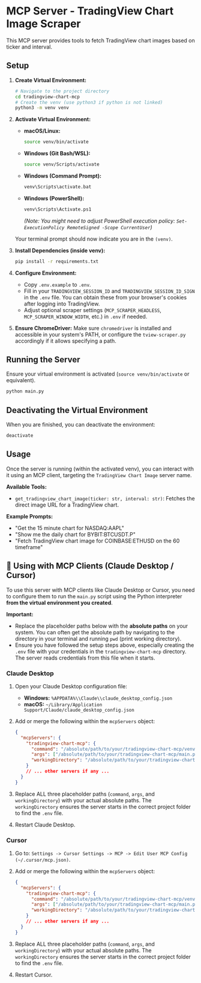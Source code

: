 # MCP Server - TradingView Chart Image Scraper

This MCP server provides tools to fetch TradingView chart images based on ticker and interval.

## Setup

1.  **Create Virtual Environment:**
    ```bash
    # Navigate to the project directory
    cd tradingview-chart-mcp
    # Create the venv (use python3 if python is not linked)
    python3 -m venv venv
    ```
2.  **Activate Virtual Environment:**

    - **macOS/Linux:**
      ```bash
      source venv/bin/activate
      ```
    - **Windows (Git Bash/WSL):**
      ```bash
      source venv/Scripts/activate
      ```
    - **Windows (Command Prompt):**
      ```bash
      venv\Scripts\activate.bat
      ```
    - **Windows (PowerShell):**
      ```bash
      venv\Scripts\Activate.ps1
      ```
      _(Note: You might need to adjust PowerShell execution policy: `Set-ExecutionPolicy RemoteSigned -Scope CurrentUser`)_

    Your terminal prompt should now indicate you are in the `(venv)`.

3.  **Install Dependencies (inside venv):**
    ```bash
    pip install -r requirements.txt
    ```
4.  **Configure Environment:**
    - Copy `.env.example` to `.env`.
    - Fill in your `TRADINGVIEW_SESSION_ID` and `TRADINGVIEW_SESSION_ID_SIGN` in the `.env` file. You can obtain these from your browser's cookies after logging into TradingView.
    - Adjust optional scraper settings (`MCP_SCRAPER_HEADLESS`, `MCP_SCRAPER_WINDOW_WIDTH`, etc.) in `.env` if needed.
5.  **Ensure ChromeDriver:** Make sure `chromedriver` is installed and accessible in your system's PATH, or configure the `tview-scraper.py` accordingly if it allows specifying a path.

## Running the Server

Ensure your virtual environment is activated (`source venv/bin/activate` or equivalent).

```bash
python main.py
```

## Deactivating the Virtual Environment

When you are finished, you can deactivate the environment:

```bash
deactivate
```

## Usage

Once the server is running (within the activated venv), you can interact with it using an MCP client, targeting the `TradingView Chart Image` server name.

**Available Tools:**

- `get_tradingview_chart_image(ticker: str, interval: str)`: Fetches the direct image URL for a TradingView chart.

**Example Prompts:**

- "Get the 15 minute chart for NASDAQ:AAPL"
- "Show me the daily chart for BYBIT:BTCUSDT.P"
- "Fetch TradingView chart image for COINBASE:ETHUSD on the 60 timeframe"

## 🔌 Using with MCP Clients (Claude Desktop / Cursor)

To use this server with MCP clients like Claude Desktop or Cursor, you need to configure them to run the `main.py` script using the Python interpreter **from the virtual environment you created**.

**Important:**

- Replace the placeholder paths below with the **absolute paths** on your system. You can often get the absolute path by navigating to the directory in your terminal and running `pwd` (print working directory).
- Ensure you have followed the setup steps above, especially creating the `.env` file with your credentials in the `tradingview-chart-mcp` directory. The server reads credentials from this file when it starts.

### Claude Desktop

1.  Open your Claude Desktop configuration file:
    - **Windows:** `%APPDATA%\\Claude\\claude_desktop_config.json`
    - **macOS:** `~/Library/Application Support/Claude/claude_desktop_config.json`
2.  Add or merge the following within the `mcpServers` object:

    ```json
    {
      "mcpServers": {
        "tradingview-chart-mcp": {
          "command": "/absolute/path/to/your/tradingview-chart-mcp/venv/bin/python3",
          "args": ["/absolute/path/to/your/tradingview-chart-mcp/main.py"],
          "workingDirectory": "/absolute/path/to/your/tradingview-chart-mcp/"
        }
        // ... other servers if any ...
      }
    }
    ```

3.  Replace ALL three placeholder paths (`command`, `args`, and `workingDirectory`) with your actual absolute paths. The `workingDirectory` ensures the server starts in the correct project folder to find the `.env` file.
4.  Restart Claude Desktop.

### Cursor

1.  Go to: `Settings -> Cursor Settings -> MCP -> Edit User MCP Config (~/.cursor/mcp.json)`.
2.  Add or merge the following within the `mcpServers` object:

    ```json
    {
      "mcpServers": {
        "tradingview-chart-mcp": {
          "command": "/absolute/path/to/your/tradingview-chart-mcp/venv/bin/python3",
          "args": ["/absolute/path/to/your/tradingview-chart-mcp/main.py"],
          "workingDirectory": "/absolute/path/to/your/tradingview-chart-mcp/"
        }
        // ... other servers if any ...
      }
    }
    ```

3.  Replace ALL three placeholder paths (`command`, `args`, and `workingDirectory`) with your actual absolute paths. The `workingDirectory` ensures the server starts in the correct project folder to find the `.env` file.
4.  Restart Cursor.
